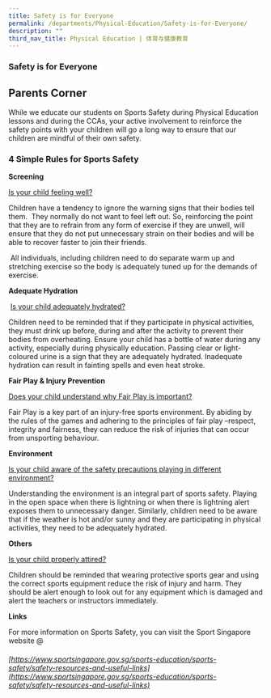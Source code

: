 ```yaml
---
title: Safety is for Everyone
permalink: /departments/Physical-Education/Safety-is-for-Everyone/
description: ""
third_nav_title: Physical Education | 体育与健康教育
---
```

### Safety is for Everyone

## Parents Corner

While we educate our students on Sports Safety during Physical Education lessons and during the CCAs, your active involvement to reinforce the safety points with your children will go a long way to ensure that our children are mindful of their own safety.

### **4 Simple Rules for Sports Safety**

**Screening**

<u>Is your child feeling well?</u>

Children have a tendency to ignore the warning signs that their bodies tell them.&nbsp; They normally do not want to feel left out. So, reinforcing the point that they are to refrain from any form of exercise if they are unwell, will ensure that they do not put unnecessary strain on their bodies and will be able to recover faster to join their friends.

&nbsp;All individuals, including children need to do separate warm up and stretching exercise so the body is adequately tuned up for the demands of exercise.

**Adequate Hydration**

&nbsp;<u>Is your child adequately hydrated?</u>

Children need to be reminded that if they participate in physical activities, they must drink up before, during and after the activity to prevent their bodies from overheating. Ensure your child has a bottle of water during any activity, especially during physically education. Passing clear or light-coloured urine is a sign that they are adequately hydrated. Inadequate hydration can result in fainting spells and even heat stroke.

**Fair Play &amp; Injury Prevention**

<u>Does your child understand why Fair Play is important?</u>

Fair Play is a key part of an injury-free sports environment. By abiding by the rules of the games and adhering to the principles of fair play –respect, integrity and fairness, they can reduce the risk of injuries that can occur from unsporting behaviour.

**Environment**

<u>Is your child aware of the safety precautions playing in different environment?</u>

Understanding the environment is an integral part of sports safety. Playing in the open space when there is lightning or when there is lightning alert exposes them to unnecessary danger. Similarly, children need to be aware that if the weather is hot and/or sunny and they are participating in physical activities, they need to be adequately hydrated.

**Others**

<u>Is your child properly attired?</u>

Children should be reminded that wearing protective sports gear and using the correct sports equipment reduce the risk of injury and harm. They should be alert enough to look out for any equipment which is damaged and alert the teachers or instructors immediately.

**Links**

For more information on Sports Safety, you can visit the Sport Singapore website @ 
###### [https://www.sportsingapore.gov.sg/sports-education/sports-safety/safety-resources-and-useful-links](https://www.sportsingapore.gov.sg/sports-education/sports-safety/safety-resources-and-useful-links)